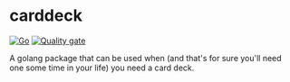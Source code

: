 # carddeck

[![Go](https://github.com/serdarkalayci/carddeck/actions/workflows/build.yml/badge.svg)](https://github.com/serdarkalayci/carddeck/actions/workflows/build.yml) [![Quality gate](https://sonarcloud.io/api/project_badges/quality_gate?project=serdarkalayci_carddeck)](https://sonarcloud.io/dashboard?id=serdarkalayci_carddeck)

A golang package that can be used when (and that's for sure you'll need one some time in your life) you need a card deck.
